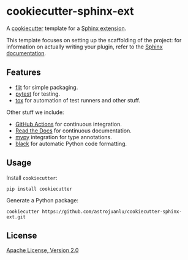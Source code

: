 # cookiecutter-sphinx-ext

A [cookiecutter] template for a [Sphinx extension].

This template focuses on setting up the scaffolding of the project: for
information on actually writing your plugin, refer to the [Sphinx
documentation][sphinx documentation].

## Features

- [flit] for simple packaging.
- [pytest] for testing.
- [tox] for automation of test runners and other stuff.

Other stuff we include:

- [GitHub Actions] for continuous integration.
- [Read the Docs] for continuous documentation.
- [mypy] integration for type annotations.
- [black] for automatic Python code formatting.

## Usage

Install `cookiecutter`:

```
pip install cookiecutter
```

Generate a Python package:

```
cookiecutter https://github.com/astrojuanlu/cookiecutter-sphinx-ext.git
```

## License

[Apache License, Version 2.0](LICENSE)

[cookiecutter]: https://github.com/audreyr/cookiecutter/
[mypy]: http://mypy.readthedocs.io/
[flit]: https://flit.readthedocs.io/
[pytest]: https://docs.pytest.org/
[sphinx documentation]: http://www.sphinx-doc.org/
[sphinx extension]: http://www.sphinx-doc.org/en/stable/extdev/
[tox]: https://tox.readthedocs.io/en/latest/
[black]: https://black.readthedocs.io/
[GitHub Actions]: https://github.com/features/actions
[Read the Docs]: https://readthedocs.org
